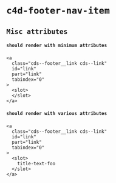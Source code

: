 # `c4d-footer-nav-item`

## `Misc attributes`

####   `should render with minimum attributes`

```
<a
  class="cds--footer__link cds--link"
  id="link"
  part="link"
  tabindex="0"
>
  <slot>
  </slot>
</a>

```

####   `should render with various attributes`

```
<a
  class="cds--footer__link cds--link"
  id="link"
  part="link"
  tabindex="0"
>
  <slot>
    title-text-foo
  </slot>
</a>

```

